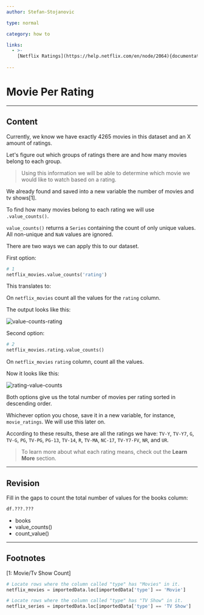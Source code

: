 ```yaml
---
author: Stefan-Stojanovic

type: normal

category: how to

links:
  - >-
    [Netflix Ratings](https://help.netflix.com/en/node/2064){documentation}
    
---
```


# Movie Per Rating

---
## Content

Currently, we know we have exactly 4265 movies in this dataset and an X amount of ratings.

Let's figure out which groups of ratings there are and how many movies belong to each group.

> Using this information we will be able to determine which movie we would like to watch based on a rating.

We already found and saved into a new variable the number of movies and tv shows[1].

To find how many movies belong to each rating we will use `.value_counts()`.

`value_counts()` returns a `Series` containing the count of only unique values. All non-unique and `NaN` values are ignored.

There are two ways we can apply this to our dataset.

First option:
```python
# 1
netflix_movies.value_counts('rating')
```

This translates to:

On `netflix_movies` count all the values for the `rating` column.

The output looks like this:

![value-counts-rating](https://img.enkipro.com/b25578827a1f43c6de372b4fb786cae8.png)

Second option:

```python
# 2
netflix_movies.rating.value_counts()
```

On `netflix_movies` `rating` column, count all the values.

Now it looks like this:

![rating-value-counts](https://img.enkipro.com/0cc70287b1a54ac2352a870d35c659a4.png)

Both options give us the total number of movies per rating sorted in descending order.

Whichever option you chose, save it in a new variable, for instance, `movie_ratings`. We will use this later on.

According to these results, these are all the ratings we have: `TV-Y`, `TV-Y7`, `G`, `TV-G`, `PG`, `TV-PG`, `PG-13`, `TV-14`, `R`, `TV-MA`, `NC-17`, `TV-Y7-FV`, `NR`, and `UR`.

> To learn more about what each rating means, check out the **Learn More** section.

---
## Revision

Fill in the gaps to count the total number of values for the books column:

```python
df.???.???
```

- books
- value_counts()
- count_value()

---
## Footnotes

[1: Movie/Tv Show Count]

```py
# Locate rows where the column called "type" has "Movies" in it.
netflix_movies = importedData.loc[importedData['type'] == 'Movie']

# Locate rows where the column called "type" has "TV Show" in it.
netflix_series = importedData.loc[importedData['type'] == 'TV Show']

```